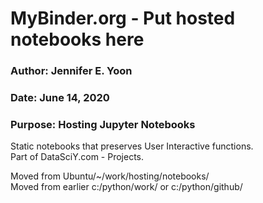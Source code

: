 # MyBinder.org - Put hosted notebooks here  

### Author: Jennifer E. Yoon

### Date:  June 14, 2020 

### Purpose:  Hosting Jupyter Notebooks  
Static notebooks that preserves User Interactive functions.  
Part of DataSciY.com - Projects.  

Moved from Ubuntu/~/work/hosting/notebooks/    
Moved from earlier c:/python/work/  or  c:/python/github/  
